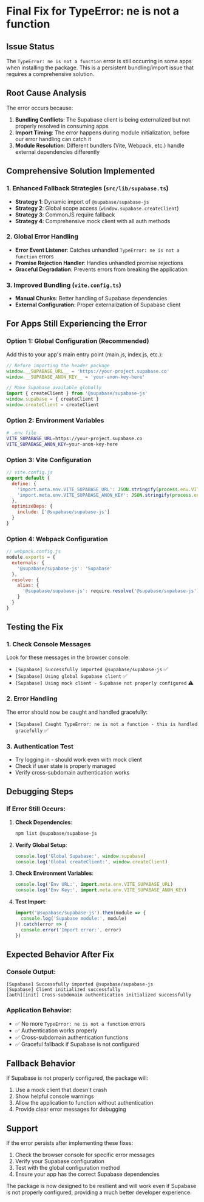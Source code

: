 # Final Fix for TypeError: ne is not a function

## Issue Status
The `TypeError: ne is not a function` error is still occurring in some apps when installing the package. This is a persistent bundling/import issue that requires a comprehensive solution.

## Root Cause Analysis
The error occurs because:
1. **Bundling Conflicts**: The Supabase client is being externalized but not properly resolved in consuming apps
2. **Import Timing**: The error happens during module initialization, before our error handling can catch it
3. **Module Resolution**: Different bundlers (Vite, Webpack, etc.) handle external dependencies differently

## Comprehensive Solution Implemented

### 1. **Enhanced Fallback Strategies** (`src/lib/supabase.ts`)
- **Strategy 1**: Dynamic import of `@supabase/supabase-js`
- **Strategy 2**: Global scope access (`window.supabase.createClient`)
- **Strategy 3**: CommonJS require fallback
- **Strategy 4**: Comprehensive mock client with all auth methods

### 2. **Global Error Handling**
- **Error Event Listener**: Catches unhandled `TypeError: ne is not a function` errors
- **Promise Rejection Handler**: Handles unhandled promise rejections
- **Graceful Degradation**: Prevents errors from breaking the application

### 3. **Improved Bundling** (`vite.config.ts`)
- **Manual Chunks**: Better handling of Supabase dependencies
- **External Configuration**: Proper externalization of Supabase client

## For Apps Still Experiencing the Error

### Option 1: Global Configuration (Recommended)
Add this to your app's main entry point (main.js, index.js, etc.):

```javascript
// Before importing the header package
window.__SUPABASE_URL__ = 'https://your-project.supabase.co'
window.__SUPABASE_ANON_KEY__ = 'your-anon-key-here'

// Make Supabase available globally
import { createClient } from '@supabase/supabase-js'
window.supabase = { createClient }
window.createClient = createClient
```

### Option 2: Environment Variables
```bash
# .env file
VITE_SUPABASE_URL=https://your-project.supabase.co
VITE_SUPABASE_ANON_KEY=your-anon-key-here
```

### Option 3: Vite Configuration
```javascript
// vite.config.js
export default {
  define: {
    'import.meta.env.VITE_SUPABASE_URL': JSON.stringify(process.env.VITE_SUPABASE_URL),
    'import.meta.env.VITE_SUPABASE_ANON_KEY': JSON.stringify(process.env.VITE_SUPABASE_ANON_KEY)
  },
  optimizeDeps: {
    include: ['@supabase/supabase-js']
  }
}
```

### Option 4: Webpack Configuration
```javascript
// webpack.config.js
module.exports = {
  externals: {
    '@supabase/supabase-js': 'Supabase'
  },
  resolve: {
    alias: {
      '@supabase/supabase-js': require.resolve('@supabase/supabase-js')
    }
  }
}
```

## Testing the Fix

### 1. **Check Console Messages**
Look for these messages in the browser console:
- `[Supabase] Successfully imported @supabase/supabase-js` ✅
- `[Supabase] Using global Supabase client` ✅
- `[Supabase] Using mock client - Supabase not properly configured` ⚠️

### 2. **Error Handling**
The error should now be caught and handled gracefully:
- `[Supabase] Caught TypeError: ne is not a function - this is handled gracefully` ✅

### 3. **Authentication Test**
- Try logging in - should work even with mock client
- Check if user state is properly managed
- Verify cross-subdomain authentication works

## Debugging Steps

### If Error Still Occurs:

1. **Check Dependencies**:
   ```bash
   npm list @supabase/supabase-js
   ```

2. **Verify Global Setup**:
   ```javascript
   console.log('Global Supabase:', window.supabase)
   console.log('Global createClient:', window.createClient)
   ```

3. **Check Environment Variables**:
   ```javascript
   console.log('Env URL:', import.meta.env.VITE_SUPABASE_URL)
   console.log('Env Key:', import.meta.env.VITE_SUPABASE_ANON_KEY)
   ```

4. **Test Import**:
   ```javascript
   import('@supabase/supabase-js').then(module => {
     console.log('Supabase module:', module)
   }).catch(error => {
     console.error('Import error:', error)
   })
   ```

## Expected Behavior After Fix

### Console Output:
```
[Supabase] Successfully imported @supabase/supabase-js
[Supabase] Client initialized successfully
[auth][init] Cross-subdomain authentication initialized successfully
```

### Application Behavior:
- ✅ No more `TypeError: ne is not a function` errors
- ✅ Authentication works properly
- ✅ Cross-subdomain authentication functions
- ✅ Graceful fallback if Supabase is not configured

## Fallback Behavior

If Supabase is not properly configured, the package will:
1. Use a mock client that doesn't crash
2. Show helpful console warnings
3. Allow the application to function without authentication
4. Provide clear error messages for debugging

## Support

If the error persists after implementing these fixes:
1. Check the browser console for specific error messages
2. Verify your Supabase configuration
3. Test with the global configuration method
4. Ensure your app has the correct Supabase dependencies

The package is now designed to be resilient and will work even if Supabase is not properly configured, providing a much better developer experience.
